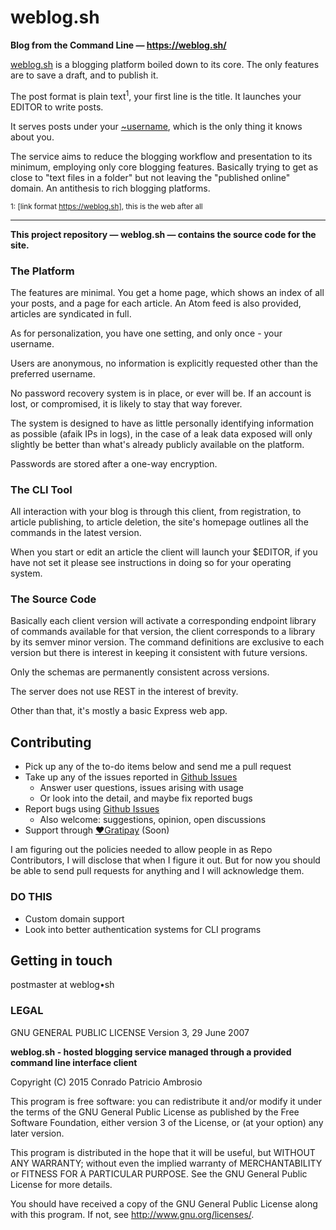# weblog.sh
__Blog from the Command Line — https://weblog.sh/__

[weblog.sh](https://weblog.sh) is a blogging platform boiled down to its core. The only features are to save a draft, and to publish it.

The post format is plain text<sup>1</sup>, your first line is the title. It launches your EDITOR to write posts.

It serves posts under your [~username](https://weblog.sh/~postmaster), which is the only thing it knows about you.

The service aims to reduce the blogging workflow and presentation to its minimum, employing only core blogging features. Basically trying to get as close to "text files in a folder" but not leaving the "published online" domain. An antithesis to rich blogging platforms.

<small>1: [link format https://weblog.sh], this is the web after all</small>

---

**This project repository — weblog.sh — contains the source code for the site.**

### The Platform

The features are minimal. You get a home page, which shows an index of all your posts, and a page for each article. An Atom feed is also provided, articles are syndicated in full.

As for personalization, you have one setting, and only once - your username.

Users are anonymous, no information is explicitly requested other than the preferred username.

No password recovery system is in place, or ever will be. If an account is lost, or compromised, it is likely to stay that way forever.

The system is designed to have as little personally identifying information as possible (afaik IPs in logs), in the case of a leak data exposed will only slightly be better than what's already publicly available on the platform.

Passwords are stored after a one-way encryption.

### The CLI Tool

All interaction with your blog is through this client, from registration, to article publishing, to article deletion, the site's homepage outlines all the commands in the latest version.

When you start or edit an article the client will launch your $EDITOR, if you have not set it please see instructions in doing so for your operating system.

### The Source Code

Basically each client version will activate a corresponding endpoint library of commands available for that version, the client corresponds to a library by its semver minor version. The command definitions are exclusive to each version but there is interest in keeping it consistent with future versions.

Only the schemas are permanently consistent across versions.

The server does not use REST in the interest of brevity.

Other than that, it's mostly a basic Express web app.

## Contributing

- Pick up any of the to-do items below and send me a pull request
- Take up any of the issues reported in [Github Issues](https://github.com/hmngwy/weblog.sh/issues)
  - Answer user questions, issues arising with usage
  - Or look into the detail, and maybe fix reported bugs
- Report bugs using [Github Issues](https://github.com/hmngwy/weblog.sh/issues)
  - Also welcome: suggestions, opinion, open discussions
- Support through [♥︎Gratipay](https://gratipay.com/weblog-sh/) (Soon)

I am figuring out the policies needed to allow people in as Repo Contributors, I will disclose that when I figure it out. But for now you should be able to send pull requests for anything and I will acknowledge them.

### DO THIS

- Custom domain support
- Look into better authentication systems for CLI programs


## Getting in touch
postmaster at weblog•sh

### LEGAL

GNU GENERAL PUBLIC LICENSE
Version 3, 29 June 2007

**weblog.sh - hosted blogging service managed through a provided command line interface client**

Copyright (C) 2015 Conrado Patricio Ambrosio

This program is free software: you can redistribute it and/or modify
it under the terms of the GNU General Public License as published by
the Free Software Foundation, either version 3 of the License, or
(at your option) any later version.

This program is distributed in the hope that it will be useful,
but WITHOUT ANY WARRANTY; without even the implied warranty of
MERCHANTABILITY or FITNESS FOR A PARTICULAR PURPOSE.  See the
GNU General Public License for more details.

You should have received a copy of the GNU General Public License
along with this program.  If not, see <http://www.gnu.org/licenses/>.
